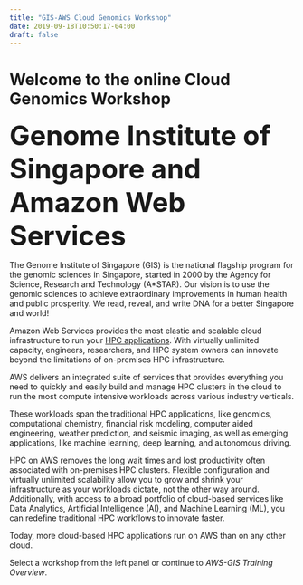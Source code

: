 ```yaml
---
title: "GIS-AWS Cloud Genomics Workshop"
date: 2019-09-18T10:50:17-04:00
draft: false
---
```

# Welcome to the online Cloud Genomics Workshop
**<font size="30">Genome Institute of Singapore and Amazon Web Services</font>**

The Genome Institute of Singapore (GIS) is the national flagship program for the genomic sciences in Singapore, started in 2000 by the Agency for Science, Research and Technology (A*STAR). Our vision is to use the genomic sciences to achieve extraordinary improvements in human health and public prosperity. We read, reveal, and write DNA for a better Singapore and world!

Amazon Web Services provides the most elastic and scalable cloud infrastructure to run your [HPC applications](https://aws.amazon.com/hpc/). With virtually unlimited capacity, engineers, researchers, and HPC system owners can innovate beyond the limitations of on-premises HPC infrastructure.

AWS delivers an integrated suite of services that provides everything you need to quickly and easily build and manage HPC clusters in the cloud to run the most compute intensive workloads across various industry verticals.

These workloads span the traditional HPC applications, like genomics, computational chemistry, financial risk modeling, computer aided engineering, weather prediction, and seismic imaging, as well as emerging applications, like machine learning, deep learning, and autonomous driving.

HPC on AWS removes the long wait times and lost productivity often associated with on-premises HPC clusters. Flexible configuration and virtually unlimited scalability allow you to grow and shrink your infrastructure as your workloads dictate, not the other way around. Additionally, with access to a broad portfolio of cloud-based services like Data Analytics, Artificial Intelligence (AI), and Machine Learning (ML), you can redefine traditional HPC workflows to innovate faster.

Today, more cloud-based HPC applications run on AWS than on any other cloud.

Select a workshop from the left panel or continue to *AWS-GIS Training Overview*.
